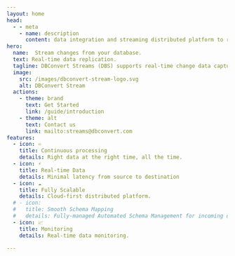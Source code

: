 ```yaml
---
layout: home
head:
  - - meta
    - name: description
      content: data integration and streaming distributed platform to replicate data between databases.
hero:
  name:  Stream changes from your database.
  text: Real-time data replication.
  tagline: DBConvert Streams (DBS) supports real-time change data capture for MySQL and PostgreSQL. By monitoring your source database with DBS, you can receive notifications of incoming events and updates, allowing you to stay up-to-date and respond promptly. 
  image:
    src: /images/dbconvert-stream-logo.svg
    alt: DBConvert Stream
  actions:
    - theme: brand
      text: Get Started
      link: /guide/introduction
    - theme: alt
      text: Contact us
      link: mailto:streams@dbconvert.com
features:
  - icon: ♾️
    title: Continuous processing
    details: Right data at the right time, all the time.
  - icon: ⚡️
    title: Real-time Data
    details: Minimal latency from source to destination
  - icon: ☁️
    title: Fully Scalable
    details: Cloud-first distributed platform.
  # - icon:
  #   title: Smooth Schema Mapping
  #   details: Fully-managed Automated Schema Management for incoming data with the desired destination.
  - icon: 📈
    title: Monitoring
    details: Real-time data monitoring.

---
```

<!-- <script setup>
import Counter from './components/Counter.vue'
</script>
<Counter/> -->
